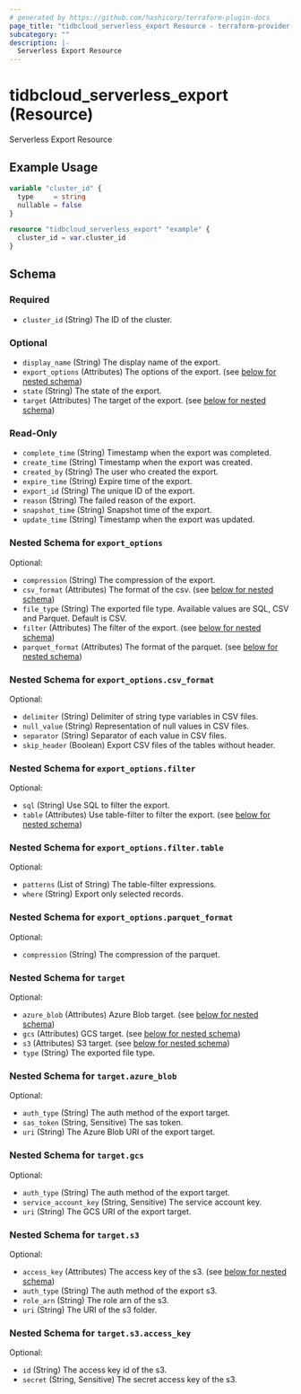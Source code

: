 ```yaml
---
# generated by https://github.com/hashicorp/terraform-plugin-docs
page_title: "tidbcloud_serverless_export Resource - terraform-provider-tidbcloud"
subcategory: ""
description: |-
  Serverless Export Resource
---
```


# tidbcloud_serverless_export (Resource)

Serverless Export Resource

## Example Usage

```terraform
variable "cluster_id" {
  type     = string
  nullable = false
}

resource "tidbcloud_serverless_export" "example" {
  cluster_id = var.cluster_id
}
```

<!-- schema generated by tfplugindocs -->
## Schema

### Required

- `cluster_id` (String) The ID of the cluster.

### Optional

- `display_name` (String) The display name of the export.
- `export_options` (Attributes) The options of the export. (see [below for nested schema](#nestedatt--export_options))
- `state` (String) The state of the export.
- `target` (Attributes) The target of the export. (see [below for nested schema](#nestedatt--target))

### Read-Only

- `complete_time` (String) Timestamp when the export was completed.
- `create_time` (String) Timestamp when the export was created.
- `created_by` (String) The user who created the export.
- `expire_time` (String) Expire time of the export.
- `export_id` (String) The unique ID of the export.
- `reason` (String) The failed reason of the export.
- `snapshot_time` (String) Snapshot time of the export.
- `update_time` (String) Timestamp when the export was updated.

<a id="nestedatt--export_options"></a>
### Nested Schema for `export_options`

Optional:

- `compression` (String) The compression of the export.
- `csv_format` (Attributes) The format of the csv. (see [below for nested schema](#nestedatt--export_options--csv_format))
- `file_type` (String) The exported file type. Available values are SQL, CSV and Parquet. Default is CSV.
- `filter` (Attributes) The filter of the export. (see [below for nested schema](#nestedatt--export_options--filter))
- `parquet_format` (Attributes) The format of the parquet. (see [below for nested schema](#nestedatt--export_options--parquet_format))

<a id="nestedatt--export_options--csv_format"></a>
### Nested Schema for `export_options.csv_format`

Optional:

- `delimiter` (String) Delimiter of string type variables in CSV files.
- `null_value` (String) Representation of null values in CSV files.
- `separator` (String) Separator of each value in CSV files.
- `skip_header` (Boolean) Export CSV files of the tables without header.


<a id="nestedatt--export_options--filter"></a>
### Nested Schema for `export_options.filter`

Optional:

- `sql` (String) Use SQL to filter the export.
- `table` (Attributes) Use table-filter to filter the export. (see [below for nested schema](#nestedatt--export_options--filter--table))

<a id="nestedatt--export_options--filter--table"></a>
### Nested Schema for `export_options.filter.table`

Optional:

- `patterns` (List of String) The table-filter expressions.
- `where` (String) Export only selected records.



<a id="nestedatt--export_options--parquet_format"></a>
### Nested Schema for `export_options.parquet_format`

Optional:

- `compression` (String) The compression of the parquet.



<a id="nestedatt--target"></a>
### Nested Schema for `target`

Optional:

- `azure_blob` (Attributes) Azure Blob target. (see [below for nested schema](#nestedatt--target--azure_blob))
- `gcs` (Attributes) GCS target. (see [below for nested schema](#nestedatt--target--gcs))
- `s3` (Attributes) S3 target. (see [below for nested schema](#nestedatt--target--s3))
- `type` (String) The exported file type.

<a id="nestedatt--target--azure_blob"></a>
### Nested Schema for `target.azure_blob`

Optional:

- `auth_type` (String) The auth method of the export target.
- `sas_token` (String, Sensitive) The sas token.
- `uri` (String) The Azure Blob URI of the export target.


<a id="nestedatt--target--gcs"></a>
### Nested Schema for `target.gcs`

Optional:

- `auth_type` (String) The auth method of the export target.
- `service_account_key` (String, Sensitive) The service account key.
- `uri` (String) The GCS URI of the export target.


<a id="nestedatt--target--s3"></a>
### Nested Schema for `target.s3`

Optional:

- `access_key` (Attributes) The access key of the s3. (see [below for nested schema](#nestedatt--target--s3--access_key))
- `auth_type` (String) The auth method of the export s3.
- `role_arn` (String) The role arn of the s3.
- `uri` (String) The URI of the s3 folder.

<a id="nestedatt--target--s3--access_key"></a>
### Nested Schema for `target.s3.access_key`

Optional:

- `id` (String) The access key id of the s3.
- `secret` (String, Sensitive) The secret access key of the s3.
